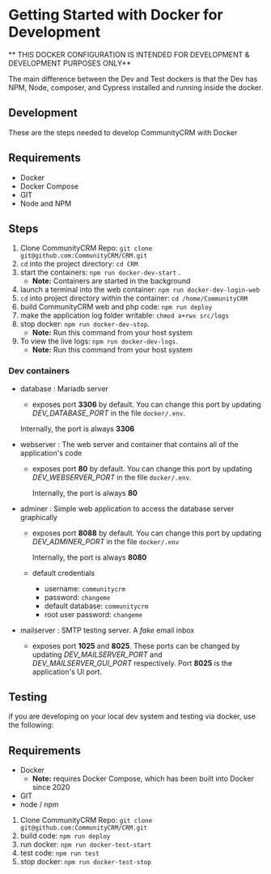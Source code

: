 Getting Started with Docker for Development
===========================

** THIS DOCKER CONFIGURATION IS INTENDED FOR DEVELOPMENT & DEVELOPMENT PURPOSES ONLY**

The main difference between the Dev and Test dockers is that the Dev has NPM, Node, composer, and Cypress installed and running inside the docker.


Development
-------------

These are the steps needed to develop CommunityCRM with Docker

## Requirements

* Docker
* Docker Compose
* GIT
* Node and NPM

## Steps

1. Clone CommunityCRM Repo: `git clone git@github.com:CommunityCRM/CRM.git`
2. `cd` into the project directory: `cd CRM`
3. start the containers: `npm run docker-dev-start` .
    * **Note:** Containers are started in the background
4. launch a terminal into the web container: `npm run docker-dev-login-web`
5. `cd` into project directory within the container: `cd /home/CommunityCRM`
6. build CommunityCRM web and php code: `npm run deploy`
7. make the application log folder writable: `chmod a+rwx src/logs`
8. stop docker: `npm run docker-dev-stop`.
    * **Note:** Run this command from your host system
9. To view the live logs: `npm run docker-dev-logs`.
    * **Note:** Run this command from your host system

### Dev containers
   - database : Mariadb server
      - exposes port **3306** by default. You can change this port by updating *DEV_DATABASE_PORT* in the file `docker/.env`.

      Internally, the port is always **3306**
   - webserver : The web server and container that contains all of the application's code
      - exposes port **80** by default. You can change this port by updating *DEV_WEBSERVER_PORT* in the file `docker/.env`.

         Internally, the port is always **80**
   - adminer : Simple web application to access the database server graphically
      - exposes port **8088** by default. You can change this port by updating *DEV_ADMINER_PORT* in the file `docker/.env`

         Internally, the port is always **8080**
      - default credentials
         - username: `communitycrm`
         - password: `changeme`
         - default database: `communitycrm`
         - root user password: `changeme`

   - mailserver : SMTP testing server. A *fake* email inbox
      - exposes port **1025** and **8025**. These ports can be changed
        by updating *DEV_MAILSERVER_PORT* and *DEV_MAILSERVER_GUI_PORT* respectively.
        Port **8025** is the application's UI port.

Testing
-----------------

if you are developing on your local dev system and testing via docker, use the following:

## Requirements

* Docker
   * **Note:** requires Docker Compose, which has been built into Docker since 2020
* GIT
* node / npm

1. Clone CommunityCRM Repo: `git clone git@github.com:CommunityCRM/CRM.git`
2. build code: `npm run deploy`
3. run docker: `npm run docker-test-start`
4. test code: `npm run test`
5. stop docker: `npm run docker-test-stop`
